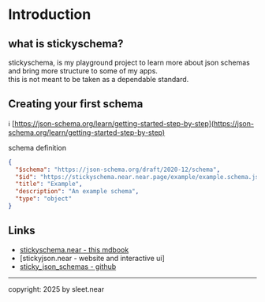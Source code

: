 # Introduction

## what is stickyschema?
stickyschema, is my playground project to learn more about json schemas and bring more structure to some of my apps.
<br/>
this is not meant to be taken as a dependable standard.

## Creating your first schema
ℹ️ [https://json-schema.org/learn/getting-started-step-by-step](https://json-schema.org/learn/getting-started-step-by-step)

schema definition
```json
{
  "$schema": "https://json-schema.org/draft/2020-12/schema",
  "$id": "https://stickyschema.near.near.page/example/example.schema.json",
  "title": "Example",
  "description": "An example schema",
  "type": "object"
}
```

## Links
- [stickyschema.near - this mdbook](https://stickyschema.near.near.page/)
- [stickyjson.near - website and interactive ui]
- [sticky_json_schemas - github](https://github.com/stick-y-notes/sticky_json_schemas)


---

copyright: 2025 by sleet.near